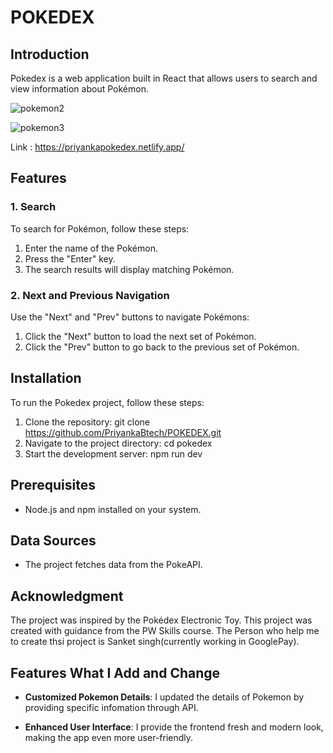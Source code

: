 # POKEDEX

## Introduction
Pokedex is a web application built in React that allows users to search and view information about Pokémon.

![pokemon2](https://github.com/PriyankaBtech/POKEDEX_InReact/assets/109729930/10b51696-e62f-4748-a734-14d5fb568cc0)


![pokemon3](https://github.com/PriyankaBtech/POKEDEX_InReact/assets/109729930/c91a5292-bc54-4b9a-85f6-4a69bb1ce4a0)

Link : https://priyankapokedex.netlify.app/

## Features

### 1. Search
To search for Pokémon, follow these steps:
1. Enter the name of the Pokémon.
2. Press the "Enter" key.
3. The search results will display matching Pokémon.

### 2. Next and Previous Navigation
Use the "Next" and "Prev" buttons to navigate Pokémons:
1. Click the "Next" button to load the next set of Pokémon.
2. Click the "Prev" button to go back to the previous set of Pokémon.

## Installation

To run the Pokedex project, follow these steps:
1. Clone the repository: git clone https://github.com/PriyankaBtech/POKEDEX.git
2. Navigate to the project directory: cd pokedex
3. Start the development server: npm run dev

##  Prerequisites
- Node.js and npm installed on your system.

## Data Sources
- The project fetches data from the PokeAPI.

  
## Acknowledgment
The project was inspired by the Pokédex Electronic Toy. This project was created with guidance from the PW Skills course. The Person who help me to create thsi project is Sanket singh(currently working in GooglePay).


## Features What I Add and Change 

- **Customized Pokemon Details**: I updated the details of Pokemon by providing specific infomation through API.

- **Enhanced User Interface**: I provide the frontend fresh and modern look, making the app even more user-friendly.





